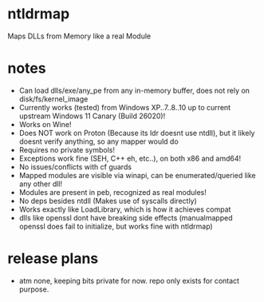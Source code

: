 # ntldrmap
Maps DLLs from Memory like a real Module

# notes
- Can load dlls/exe/any_pe from any in-memory buffer, does not rely on disk/fs/kernel_image
- Currently works (tested) from Windows XP..7..8..10 up to current upstream Windows 11 Canary (Build 26020)!
- Works on Wine!
- Does NOT work on Proton (Because its ldr doesnt use ntdll), but it likely doesnt verify anything, so any mapper would do
- Requires no private symbols!
- Exceptions work fine (SEH, C++ eh, etc..), on both x86 and amd64!
- No issues/conflicts with cf guards
- Mapped modules are visible via winapi, can be enumerated/queried like any other dll!
- Modules are present in peb, recognized as real modules!
- No deps besides ntdll (Makes use of syscalls directly)
- Works exactly like LoadLibrary, which is how it achieves compat
- dlls like openssl dont have breaking side effects (manualmapped openssl does fail to initialize, but works fine with ntldrmap)

# release plans
- atm none, keeping bits private for now. repo only exists for contact purpose.
